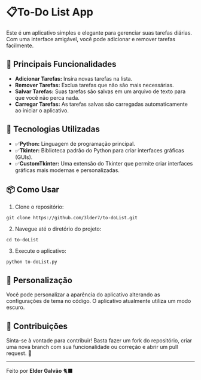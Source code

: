 # 📋To-Do List App
Este é um aplicativo simples e elegante para gerenciar suas tarefas diárias. Com uma interface amigável, você pode adicionar e remover tarefas facilmente.

## 🎯 Principais Funcionalidades
- **Adicionar Tarefas:** Insira novas tarefas na lista.
- **Remover Tarefas:** Exclua tarefas que não são mais necessárias.
- **Salvar Tarefas:** Suas tarefas são salvas em um arquivo de texto para que você não perca nada.
- **Carregar Tarefas:** As tarefas salvas são carregadas automaticamente ao iniciar o aplicativo.

## 💾 Tecnologias Utilizadas
- ✅**Python:** Linguagem de programação principal.
- ✅**Tkinter:** Biblioteca padrão do Python para criar interfaces gráficas (GUIs).
- ✅**CustomTkinter:** Uma extensão do Tkinter que permite criar interfaces gráficas mais modernas e personalizadas.

## 📦 Como Usar
1. Clone o repositório:
```
git clone https://github.com/3lder7/to-doList.git
```
2. Navegue até o diretório do projeto:
```
cd to-doList
```
3. Execute o aplicativo:
```
python to-doList.py
```

## 🎨 Personalização
Você pode personalizar a aparência do aplicativo alterando as configurações de tema no código. O aplicativo atualmente utiliza um modo escuro.

## 🤝 Contribuições
Sinta-se à vontade para contribuir! Basta fazer um fork do repositório, criar uma nova branch com sua funcionalidade ou correção e abrir um pull request. 🚀

---
Feito por **Elder Galvão** 🐈‍⬛
